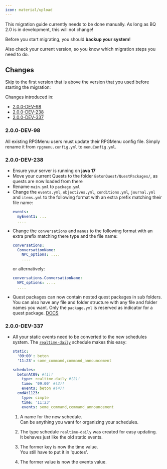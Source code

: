 ```yaml
---
icon: material/upload
---
```

This migration guide currently needs to be done manually. As long as BQ 2.0 is in development, this will not change!

Before you start migrating, you should **backup your system**!

Also check your current version, so you know which migration steps you need to do.

## Changes
Skip to the first version that is above the version that you used before starting the migration:

Changes introduced in:

- [2.0.0-DEV-98](#200-dev-98)
- [2.0.0-DEV-238](#200-dev-238)
- [2.0.0-DEV-337](#200-dev-337)

### 2.0.0-DEV-98
All existing RPGMenu users must update their RPGMenu config file. Simply rename it from `rpgmenu.config.yml` to
`menuConfig.yml`.

### 2.0.0-DEV-238
- Ensure your server is running on __java 17__
- Move your current Quests to the folder `BetonQuest/QuestPackages/`, as quests are now loaded from there
- Rename `main.yml` to `package.yml`
- Change the `events.yml`, `objectives.yml`, `conditions.yml`, `journal.yml` and `items.yml` to the following format
  with an extra prefix matching their file name:
  ```YAML
  events:
	myEvent1: ...
	....
  ```
- Change the `conversations` and `menus` to the following format with an extra prefix matching there type and the file
  name:
  ```YAML
  conversations:
	ConversationName:
	  NPC_options: ....
	  ....
  ```
  or alternatively:
  ```YAML
  conversations.ConversationName:
	NPC_options: ....
	....
  ```
- Quest packages can now contain nested quest packages in sub folders. You can also have any file and folder structure
  with any file and folder names you want. Only the `package.yml` is reserved as indicator for a quest
  package. [DOCS](../Reference.md#packages)

### 2.0.0-DEV-337
- All your static events need to be converted to the new schedules system.
  The [`realtime-daily`](../Schedules.md#daily-realtime-schedule-realtime-daily) schedule makes this easy:
  ```YAML title="Old Syntax"
  static:
	'09:00': beton
	'11:23': some_command,command_announcement
  ```
  ```YAML title="New Syntax"
  schedules:
	betonAt09: #(1)!
	  type: realtime-daily #(2)!
	  time: '09:00' #(3)!
	  events: beton #(4)!
	cmdAt1123:
	  type: simple
	  time: '11:23'
	  events: some_command,command_announcement
  ```

	1. A name for the new schedule.  
	  Can be anything you want for organizing your schedules.

	2. The type schedule `realtime-daily` was created for easy updating.   
	  It behaves just like the old static events.

	3. The former key is now the time value.  
	  You still have to put it in 'quotes'.

	4. The former value is now the events value.

